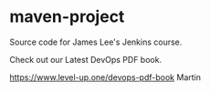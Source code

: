 # maven-project
Source code for James Lee's Jenkins course.

Check out our Latest DevOps PDF book.

https://www.level-up.one/devops-pdf-book
Martin
